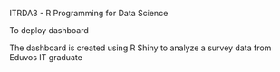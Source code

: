 ITRDA3 - R Programming for Data Science

To deploy dashboard

The dashboard is created using R Shiny to analyze a survey data from Eduvos IT graduate
